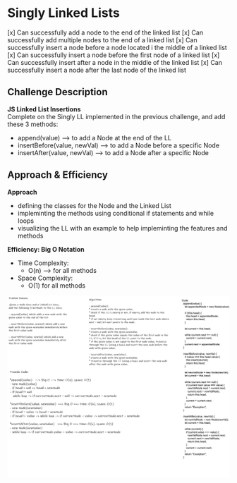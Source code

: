 # Singly Linked Lists 

[x] Can successfully add a node to the end of the linked list
[x] Can successfully add multiple nodes to the end of a linked list
[x] Can successfully insert a node before a node located i the middle of a linked list
[x] Can successfully insert a node before the first node of a linked list
[x] Can successfully insert after a node in the middle of the linked list
[x] Can successfully insert a node after the last node of the linked list



## Challenge Description 

**JS Linked List Insertions**  
Complete on the Singly LL implemented in the previous challenge, and add these 3 methods:
- append(value) --> to add a Node at the end of the LL
- insertBefore(value, newVal) --> to add a Node before a specific Node
- insertAfter(value, newVal) --> to add a Node after a specific Node  

## Approach & Efficiency
**Approach**  
- defining the classes for the Node and the Linked List
- impleminting the methods using conditional if statements and while loops
- visualizing the LL with an example to help impleminting the features and methods  

**Efficiency: Big O Notation**  
- Time Complexity:
  - O(n) --> for all methods
- Space Complexity:
  - O(1) for all methods

![LinkedList](LL02.jpg)
